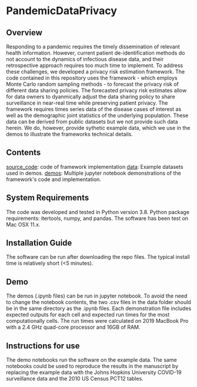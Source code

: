 # PandemicDataPrivacy
## Overview
Responding to a pandemic requires the timely dissemination of relevant health information. However, current patient de-identification methods do not account to the dynamics of infectious disease data, and their retrospective approach requires too much time to implement. To address these challenges, we developed a privacy risk estimation framework. The code contained in this repository uses the framework - which employs Monte Carlo random sampling methods - to forecast the privacy risk of different data sharing policies. The forecasted privacy risk estimates allow for data owners to dyanmically adjust the data sharing policy to share surveillance in near-real time while preserving patient privacy. The framework requires times series data of the disease cases of interest as well as the demographic joint statistics of the underlying population. These data can be derived from public datasets but we not provide such data herein. We do, however, provide sythetic example data, which we use in the demos to illustrate the frameworks technical details.
## Contents
 [source_code](source_code): code of framework implementation
 [data](data): Example datasets used in demos.
 [demos](demos): Multiple jupyter notebook demonstrations of the framework's code and implementation.
## System Requirements
The code was developed and tested in Python version 3.8. Python package requirements: itertools, numpy, and pandas. The software has been test on Mac OSX 11.x.
## Installation Guide
The software can be run after downloading the repo files. The typical install time is relatively short (<5 minutes).
## Demo
The demos (.ipynb files) can be run in jupyter notebook. To avoid the need to change the notebook contents, the two .csv files in the data folder should be in the same directory as the .ipynb files.
Each demonstration file includes expected outputs for each cell and expected run times for the most computationally cells. The run times were calculated on 2019 MacBook Pro with a 2.4 GHz quad-core processor and 16GB of RAM.
## Instructions for use
The demo notebooks run the software on the example data. The same notebooks could be used to reproduce the results in the manuscript by replacing the example data with the Johns Hopkins University COVID-19 surveillance data and the 2010 US Census PCT12 tables.
